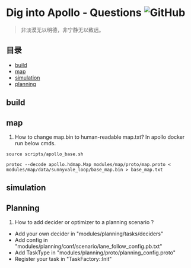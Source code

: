# Dig into Apollo - Questions ![GitHub](https://img.shields.io/github/license/daohu527/Dig-into-Apollo.svg?style=popout)

> 非淡漠无以明德，非宁静无以致远。

## 目录

- [build](#build)
- [map](#map)
- [simulation](#simulation)
- [planning](#planning)


<a name="build" />

## build

<a name="map" />

## map
1. How to change map.bin to human-readable map.txt?
In apollo docker run below cmds.
```
source scripts/apollo_base.sh

protoc --decode apollo.hdmap.Map modules/map/proto/map.proto < modules/map/data/sunnyvale_loop/base_map.bin > base_map.txt
```


<a name="simulation" />

## simulation


<a name="planning" />

## Planning

1. How to add decider or optimizer to a planning scenario ?

* Add your own decider in "modules/planning/tasks/deciders"
* Add config in "modules/planning/conf/scenario/lane_follow_config.pb.txt"
* Add TaskType in "modules/planning/proto/planning_config.proto"
* Register your task in "TaskFactory::Init"